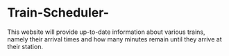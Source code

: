# Train-Scheduler-
This website will provide up-to-date information about various trains, namely their arrival times and how many minutes remain until they arrive at their station.
